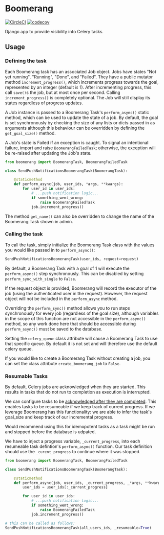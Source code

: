 # Boomerang

[![CircleCI](https://circleci.com/gh/infoscout/boomerang.svg?style=svg)](https://circleci.com/gh/infoscout/boomerang)
[![codecov](https://codecov.io/gh/infoscout/boomerang/branch/master/graph/badge.svg)](https://codecov.io/gh/infoscout/boomerang)

Django app to provide visibility into Celery tasks.

## Usage

### Defining the task

Each Boomerang task has an associated Job object. Jobs have states "Not yet running", "Running", "Done", and "Failed". They have a public mutator method `increment_progress()`, which increments progress towards the goal, represented by an integer (default is 1). After incrementing progress, this call `save()`s the job, but at most once per second. Calling `increment_progress()` is completely optional. The Job will still display its states regardless of progress updates.

A Job instance is passed to a Boomerang Task's `perform_async()` static method, which can be used to update the state of a job. By default, the goal is set synchronously by checking the size of any lists or dicts passed in as arguments although this behaviour can be overridden by defining the `get_goal_size()` method.

A Job's state is Failed if an exception is caught. To signal an intentional failure, import and raise `BoomerangFailedTask`; otherwise, the exception will be re-raised after updating the Job's state.

```python
from boomerang import BoomerangTask, BoomerangFailedTask

class SendPushNotificationsBoomerangTask(BoomerangTask):

    @staticmethod
    def perform_async(job, user_ids, *args, **kwargs):
        for user_id in user_ids:
            # ...push notification logic...
            if something_went_wrong:
                raise BoomerangFailedTask
            job.increment_progress()
```

The method `get_name()` can also be overridden to change the name of the Boomerang Task shown in admin.

### Calling the task

To call the task, simply initialize the Boomerang Task class with the values you would like passed in to `perform_async()`:

```python
SendPushNotificationsBoomerangTask(user_ids, request=request)
```

By default, a Boomerang Task with a goal of 1 will execute the `perform_async()` step synchronously. This can be disabled by setting `perform_sync_with_single` to `False`.

If the request object is provided, Boomerang will record the executor of the job (using the authenticated user in the request). However, the request object will not be included in the `perform_async` method.

Overriding the `perform_sync()` method allows you to run steps synchronously for every job (regardless of the goal size), although variables in the scope of this function are not accessible in the `perform_async()` method, so any work done here that should be accessible during `perform_async()` must be saved to the database.

Setting the `celery_queue` class attribute will cause a Boomerang Task to use that specific queue. By default it is not set and will therefore use the default celery queue.

If you would like to create a Boomerang Task without creating a job, you can set the class attribute `create_boomerang_job` to `False`.

### Resumable Tasks

By default, Celery jobs are acknowledged when they are started. This results in tasks that do not run to completion as execution is interrupted.

We can configure tasks to be [acknowledged after they are completed](http://docs.celeryproject.org/en/latest/faq.html#faq-acks-late-vs-retry). This enables tasks to be resumeable if we keep track of current progress. If we leverage Boomerang has this functionality: we are able to infer the task's goal_size and keep track of our incremental progress.

Would recommend using this for idemopotent tasks as a task might be run and stopped before the database is udpated.

We have to inject a progress variable, `_current_progress`, into each resumeable task defintion's `perform_async()` function. Our task definition should use the `_curent_progress` to continue where it was stopped.

```python
from boomerang import BoomerangTask, BoomerangFailedTask

class SendPushNotificationsBoomerangTask(BoomerangTask):

    @staticmethod
    def perform_async(job, user_ids, _current_progress, _*args, **kwargs):
        user_ids = user_ids[:_current_progress]

        for user_id in user_ids:
            # ...push notification logic...
            if something_went_wrong:
                raise BoomerangFailedTask
            job.increment_progress()

# this can be called as follows:
SendPushNotificationsBoomerangTask(all_users_ids, _resumeable=True)
```
